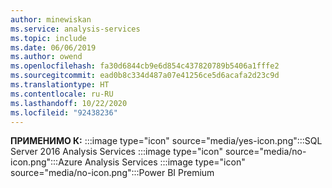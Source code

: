 ```yaml
---
author: minewiskan
ms.service: analysis-services
ms.topic: include
ms.date: 06/06/2019
ms.author: owend
ms.openlocfilehash: fa30d6844cb9e6d854c437820789b5406a1fffe2
ms.sourcegitcommit: ead0b8c334d487a07e41256ce5d6acafa2d23c9d
ms.translationtype: HT
ms.contentlocale: ru-RU
ms.lasthandoff: 10/22/2020
ms.locfileid: "92438236"
---
```

**ПРИМЕНИМО К:** :::image type="icon" source="media/yes-icon.png":::SQL Server 2016 Analysis Services :::image type="icon" source="media/no-icon.png":::Azure Analysis Services :::image type="icon" source="media/no-icon.png":::Power BI Premium